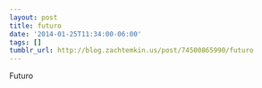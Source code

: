 ```yaml
---
layout: post
title: futuro
date: '2014-01-25T11:34:00-06:00'
tags: []
tumblr_url: http://blog.zachtemkin.us/post/74500865990/futuro
---
```

Futuro
